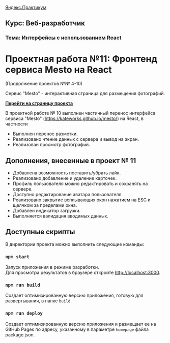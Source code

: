 
[Яндекс.Практикум](https://praktikum.yandex.ru/)

**Курс: Веб-разработчик** 
-----

### Тема: Интерфейсы с использованием React
 
# Проектная работа №11: Фронтенд сервиса Mesto на React

(Продолжение проектов №№ 4-10)

Сервис "Mesto" - интерактивная страница для размещения фотографий.

**[Перейти на страницу проекта](https://kateworks.github.io/mesto-react/)**

В проектной работе № 10 выполнен частичный перенос интерфейса 
сервиса "Mesto" (https://kateworks.github.io/mesto/) на React,
в частности

* Выполнен перенос разметки.
* Реализовано чтение данных с сервера и вывод на экран.
* Реализован просмотр фотографий.

## Дополнения, внесенные в проект № 11

* Добавлена возможность поставить/убрать лайк.
* Реализовано добавление и удаление карточек.
* Профиль пользователя можно редактировать и сохранять на сервере.
* Доступно редактирование аватара пользователя.
* Реализовано закрытие всплывающих окон нажатием на ESC и щелчком за пределами окна.
* Добавлен индикатор загрузки.
* Выполняется валидация вводимых данных.

## Доступные скрипты

В директории проекта можно выполнить следующие команды:

### `npm start`

Запуск приложения в режиме разработки.<br />
Для просмотра результатов в браузере откройте 
[http://localhost:3000](http://localhost:3000).

### `npm run build`

Создает оптимизированную версию приложения,
готовую для развертывания, в папке `build`.<br />

### `npm run deploy`

Создает оптимизированную версию приложения
и размещает ее на GitHub Pages по адресу, указанному
в параметре `homepage` файла package.json.<br />



